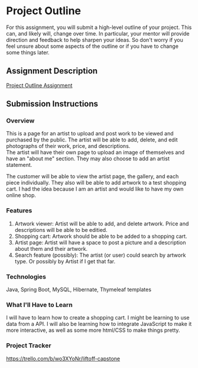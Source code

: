# Project Outline
For this assignment, you will submit a high-level outline of your project. This can, and likely will, change over time. In particular, your mentor will provide direction and feedback to help sharpen your ideas. So don't worry if you feel unsure about some aspects of the outline or if you have to change some things later.

## Assignment Description
[Project Outline Assignment](https://education.launchcode.org/liftoff/modules/assignments/project-outline)

## Submission Instructions

### Overview
This is a page for an artist to upload and post work to be viewed and purchased by the public.
The artist will be able to add, delete, and edit photographs of their work, price, and descriptions.  
The artist will have their own page to upload an image of themselves and have an "about me" section. They 
may also choose to add an artist statement.

The customer will be able to view the artist page, the gallery, and each piece individually. 
They also will be able to add artwork to a test shopping cart. I had the idea because I am an artist and would like
to have my own online shop. 
### Features
1. Artwork viewer: Artist will be able to add, and delete artwork. Price and descriptions will be able to be editied.
2. Shopping cart: Artwork should be able to be added to a shopping cart. 
3. Artist page: Artist will have a space to post a picture and a description about them and their artwork.
4. Search feature (possibly): The artist (or user) could search by artwork type. Or possibly by Artist if I get that far. 
### Technologies
Java, Spring Boot, MySQL, Hibernate, Thymeleaf templates
### What I'll Have to Learn
I will have to learn how to create a shopping cart. I might be learning to use data from a API. I will also be learning how to integrate
JavaScript to make it more interactive, as well as some more html/CSS to make things pretty.
### Project Tracker
https://trello.com/b/wo3XYoNr/liftoff-capstone
